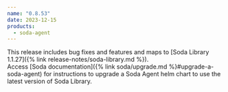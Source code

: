 ```yaml
---
name: "0.8.53"
date: 2023-12-15
products:
  - soda-agent
---
```


This release includes bug fixes and features and maps to [Soda Library 1.1.27]({% link release-notes/soda-library.md %}). <br />
Access [Soda documentation]({% link soda/upgrade.md %}#upgrade-a-soda-agent) for instructions to upgrade a Soda Agent helm chart to use the latest version of Soda Library.